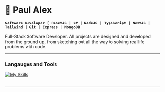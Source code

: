 # :rocket: Paul Alex

**`Software Developer [ ReactJS | C# | NodeJS | TypeScript | NextJS | Tailwind | Git | Express | MongoDB `**


Full-Stack Software Developer. All projects are designed and developed
from the ground up, from sketching out all the way to solving real life problems with code.

---

### Langauges and Tools

[![My Skills](https://skillicons.dev/icons?i=react,nodejs,ts,graphql,nextjs,tailwind,git,express,mongodb,java,vue,python)](https://skillicons.dev)
<br />
<br />

---


